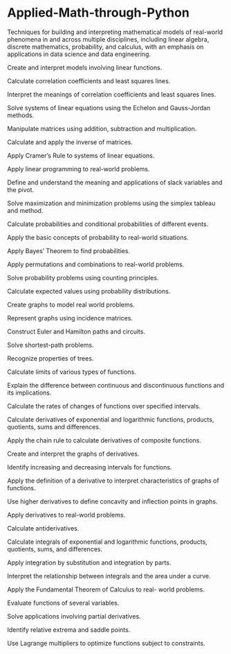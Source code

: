 # Applied-Math-through-Python
Techniques for building and interpreting mathematical models of real-world phenomena in and across multiple disciplines, including linear algebra, discrete mathematics, probability, and calculus, with an emphasis on applications in data science and data engineering. 







Create and interpret models involving linear functions.


Calculate correlation coefficients and least squares lines.


Interpret the meanings of correlation coefficients and least squares lines.


Solve systems of linear equations using the Echelon and Gauss-Jordan methods.


Manipulate matrices using addition, subtraction and multiplication.


Calculate and apply the inverse of matrices.


Apply Cramer’s Rule to systems of linear equations.


Apply linear programming to real-world problems.


Define and understand the meaning and applications of slack variables and the pivot.


Solve maximization and minimization problems using the simplex tableau and method.


Calculate probabilities and conditional probabilities of different events.


Apply the basic concepts of probability to real-world situations.


Apply Bayes’ Theorem to find probabilities.


Apply permutations and combinations to real-world problems.


Solve probability problems using counting principles.


Calculate expected values using probability distributions.


Create graphs to model real world problems.


Represent graphs using incidence matrices.


Construct Euler and Hamilton paths and circuits.


Solve shortest-path problems.


Recognize properties of trees.


Calculate limits of various types of functions.


Explain the difference between continuous and discontinuous functions and its implications.


Calculate the rates of changes of functions over specified intervals.


Calculate derivatives of exponential and logarithmic functions, products, quotients, sums and differences.


Apply the chain rule to calculate derivatives of composite functions.


Create and interpret the graphs of derivatives.


Identify increasing and decreasing intervals for functions.


Apply the definition of a derivative to interpret characteristics of graphs of functions.


Use higher derivatives to define concavity and inflection points in graphs.


Apply derivatives to real-world problems.


Calculate antiderivatives.


Calculate integrals of exponential and logarithmic functions, products, quotients, sums, and differences.


Apply integration by substitution and integration by parts.


Interpret the relationship between integrals and the area under a curve.


Apply the Fundamental Theorem of Calculus to real- world problems.


Evaluate functions of several variables.


Solve applications involving partial derivatives.


Identify relative extrema and saddle points.


Use Lagrange multipliers to optimize functions subject to constraints.
